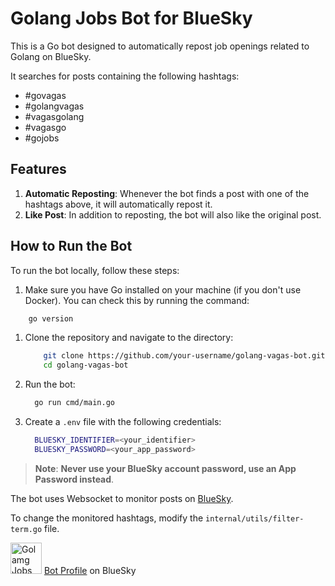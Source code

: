 # Golang Jobs Bot for BlueSky

This is a Go bot designed to automatically repost job openings related to Golang on BlueSky.

It searches for posts containing the following hashtags:

- #govagas
- #golangvagas
- #vagasgolang
- #vagasgo
- #gojobs

## Features

1. **Automatic Reposting**: Whenever the bot finds a post with one of the hashtags above, it will automatically repost it.
2. **Like Post**: In addition to reposting, the bot will also like the original post.

## How to Run the Bot

To run the bot locally, follow these steps:

1. Make sure you have Go installed on your machine (if you don't use Docker). You can check this by running the command:

```bash
    go version
```

1. Clone the repository and navigate to the directory:

    ```bash
        git clone https://github.com/your-username/golang-vagas-bot.git
        cd golang-vagas-bot
    ```

2. Run the bot:

    ```bash
      go run cmd/main.go
    ```

3. Create a `.env` file with the following credentials:

    ```bash
      BLUESKY_IDENTIFIER=<your_identifier>
      BLUESKY_PASSWORD=<your_app_password>
    ```

> **Note**: **Never use your BlueSky account password, use an App Password instead**.

The bot uses Websocket to monitor posts on [BlueSky](https://bsky.app).

To change the monitored hashtags, modify the `internal/utils/filter-term.go` file.

<img src="https://cdn.bsky.app/img/avatar_thumbnail/plain/did:plc:hf37h3zvhdcw7jjik6rd43ws/bafkreifr7wqzf5fagkpbcwcc27cpiploqqslkc3dut255ja46hoxiudnse@jpeg" alt="Golamg Jobs" width="50"/> [Bot Profile](https://bsky.app/profile/govagas.bsky.social) on BlueSky
